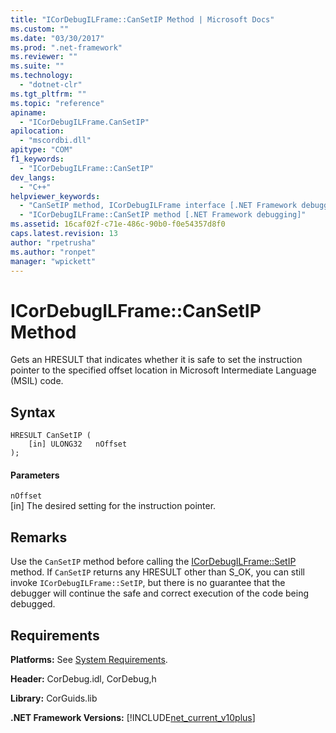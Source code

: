 ```yaml
---
title: "ICorDebugILFrame::CanSetIP Method | Microsoft Docs"
ms.custom: ""
ms.date: "03/30/2017"
ms.prod: ".net-framework"
ms.reviewer: ""
ms.suite: ""
ms.technology: 
  - "dotnet-clr"
ms.tgt_pltfrm: ""
ms.topic: "reference"
apiname: 
  - "ICorDebugILFrame.CanSetIP"
apilocation: 
  - "mscordbi.dll"
apitype: "COM"
f1_keywords: 
  - "ICorDebugILFrame::CanSetIP"
dev_langs: 
  - "C++"
helpviewer_keywords: 
  - "CanSetIP method, ICorDebugILFrame interface [.NET Framework debugging]"
  - "ICorDebugILFrame::CanSetIP method [.NET Framework debugging]"
ms.assetid: 16caf02f-c71e-486c-90b0-f0e54357d8f0
caps.latest.revision: 13
author: "rpetrusha"
ms.author: "ronpet"
manager: "wpickett"
---
```

# ICorDebugILFrame::CanSetIP Method
Gets an HRESULT that indicates whether it is safe to set the instruction pointer to the specified offset location in Microsoft Intermediate Language (MSIL) code.  
  
## Syntax  
  
```  
HRESULT CanSetIP (  
    [in] ULONG32   nOffset  
);  
```  
  
#### Parameters  
 `nOffset`  
 [in] The desired setting for the instruction pointer.  
  
## Remarks  
 Use the `CanSetIP` method before calling the [ICorDebugILFrame::SetIP](../../../../docs/framework/unmanaged-api/debugging/icordebugilframe-setip-method.md) method. If `CanSetIP` returns any HRESULT other than S_OK, you can still invoke `ICorDebugILFrame::SetIP`, but there is no guarantee that the debugger will continue the safe and correct execution of the code being debugged.  
  
## Requirements  
 **Platforms:** See [System Requirements](../../../../docs/framework/get-started/system-requirements.md).  
  
 **Header:** CorDebug.idl, CorDebug,h  
  
 **Library:** CorGuids.lib  
  
 **.NET Framework Versions:** [!INCLUDE[net_current_v10plus](../../../../includes/net-current-v10plus-md.md)]